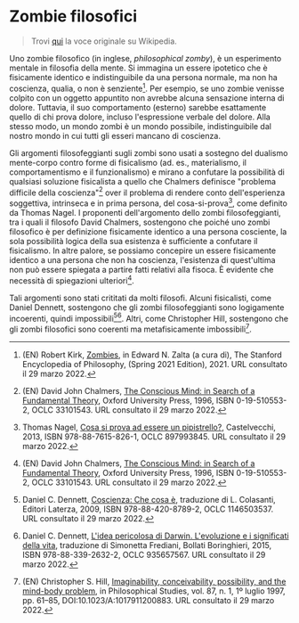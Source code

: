 # Zombie filosofici

> Trovi [qui](<https://it.wikipedia.org/wiki/Zombi_(filosofia)>) la voce
> originale su Wikipedia.

Uno zombie filosofico (in inglese, _philosophical zomby_), è un esperimento
mentale in filosofia della mente. Si immagina un essere ipotetico che è
fisicamente identico e indistinguibile da una persona normale, ma non ha
coscienza, qualia, o non è senziente[^1]. Per esempio, se uno zombie venisse
colpito con un oggetto appuntito non avrebbe alcuna sensazione interna di
dolore. Tuttavia, il suo comportamento (esterno) sarebbe esattamente quello di
chi prova dolore, incluso l'espressione verbale del dolore. Alla stesso modo, un
mondo zombi è un mondo possibile, indistinguibile dal nostro mondo in cui tutti
gli esseri mancano di coscienza.

Gli argomenti filosofeggianti sugli zombi sono usati a sostegno del dualismo
mente-corpo contro forme di fisicalismo (ad. es., materialismo, il
comportamentismo e il funzionalismo) e mirano a confutare la possibilità di
qualsiasi soluzione fisicalista a quello che Chalmers definisce "problema
difficile della coscienza"[^2] over il problema di rendere conto dell'esperienza
soggettiva, intrinseca e in prima persona, del cosa-si-prova[^3], come definito
da Thomas Nagel. I proponenti dell'argomento dello zombi filosofeggianti, tra i
quali il filosofo David Chalmers, sostengono che poiché uno zombi filosofico è
per definizione fisicamente identico a una persona cosciente, la sola
possibilità logica della sua esistenza è sufficiente a confutare il fisicalismo.
In altre palore, se possiamo concepire un essere fisicamente identico a una
persona che non ha coscienza, l'esistenza di quest'ultima non può essere
spiegata a partire fatti relativi alla fisoca. È evidente che necessità di
spiegazioni ulteriori[^2].

Tali argomenti sono stati crititati da molti filosofi. Alcuni fisicalisti, come
Daniel Dennett, sostengono che gli zombi filosofeggianti sono logigamente
incoerenti, quindi impossibili[^4][^5]. Altri, come Christopher Hill, sostengono
che gli zombi filosofici sono coerenti ma metafisicamente imbossibili[^6].

[^1]:
    (EN) Robert Kirk,
    [Zombies](https://plato.stanford.edu/archives/spr2021/entries/zombies/), in
    Edward N. Zalta (a cura di), The Stanford Encyclopedia of Philosophy,
    (Spring 2021 Edition), 2021. URL consultato il 29 marzo 2022.

[^2]:
    (EN) David John Chalmers,
    [The Conscious Mind: in Search of a Fundamental Theory](https://www.worldcat.org/oclc/33101543),
    Oxford University Press, 1996, ISBN 0-19-510553-2, OCLC 33101543. URL
    consultato il 29 marzo 2022.

[^3]:
    Thomas Nagel,
    [Cosa si prova ad essere un pipistrello?](https://www.worldcat.org/oclc/897993845),
    Castelvecchi, 2013, ISBN 978-88-7615-826-1, OCLC 897993845. URL consultato
    il 29 marzo 2022.

[^4]:
    Daniel C. Dennett,
    [Coscienza: Che cosa è](https://www.worldcat.org/oclc/1146503537),
    traduzione di L. Colasanti, Editori Laterza, 2009, ISBN 978-88-420-8789-2,
    OCLC 1146503537. URL consultato il 29 marzo 2022.

[^5]:
    Daniel C. Dennett,
    [L'idea pericolosa di Darwin. L'evoluzione e i significati della vita](https://www.worldcat.org/oclc/935657567),
    traduzione di Simonetta Frediani, Bollati Boringhieri, 2015, ISBN
    978-88-339-2632-2, OCLC 935657567. URL consultato il 29 marzo 2022.

[^6]:
    (EN) Christopher S. Hill,
    [Imaginability, conceivability, possibility, and the mind-body problem](https://doi.org/10.1023/A:1017911200883),
    in Philosophical Studies, vol. 87, n. 1, 1º luglio 1997, pp. 61–85,
    DOI:10.1023/A:1017911200883. URL consultato il 29 marzo 2022.
